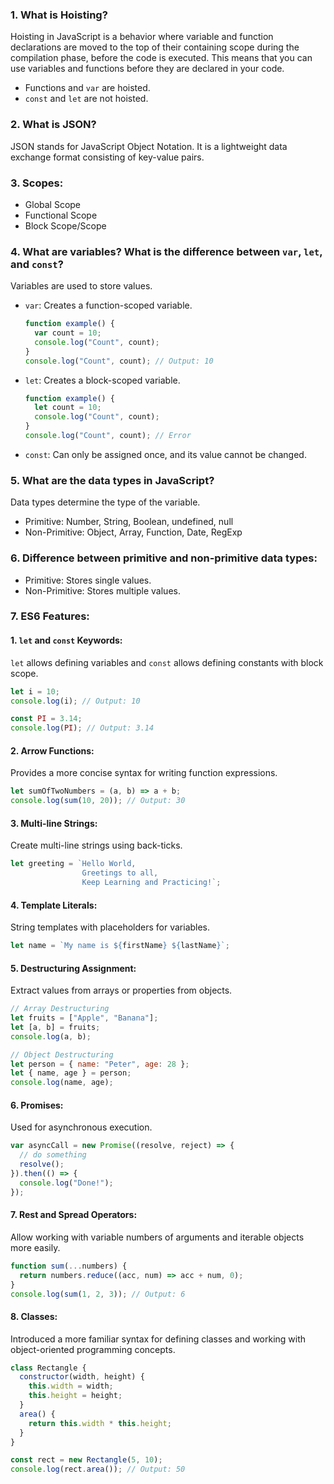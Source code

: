 ### 1. What is Hoisting?

Hoisting in JavaScript is a behavior where variable and function declarations are moved to the top of their containing scope during the compilation phase, before the code is executed. This means that you can use variables and functions before they are declared in your code.

- Functions and `var` are hoisted.
- `const` and `let` are not hoisted.

### 2. What is JSON?

JSON stands for JavaScript Object Notation. It is a lightweight data exchange format consisting of key-value pairs.

### 3. Scopes:

- Global Scope
- Functional Scope
- Block Scope/Scope

### 4. What are variables? What is the difference between `var`, `let`, and `const`?

Variables are used to store values.

- `var`: Creates a function-scoped variable.

  ```javascript
  function example() {
    var count = 10;
    console.log("Count", count);
  }
  console.log("Count", count); // Output: 10
  ```

- `let`: Creates a block-scoped variable.

  ```javascript
  function example() {
    let count = 10;
    console.log("Count", count);
  }
  console.log("Count", count); // Error
  ```

- `const`: Can only be assigned once, and its value cannot be changed.

### 5. What are the data types in JavaScript?

Data types determine the type of the variable.

- Primitive: Number, String, Boolean, undefined, null
- Non-Primitive: Object, Array, Function, Date, RegExp

### 6. Difference between primitive and non-primitive data types:

- Primitive: Stores single values.
- Non-Primitive: Stores multiple values.

### 7. ES6 Features:

#### 1. `let` and `const` Keywords:

`let` allows defining variables and `const` allows defining constants with block scope.

```javascript
let i = 10;
console.log(i); // Output: 10

const PI = 3.14;
console.log(PI); // Output: 3.14
```

#### 2. Arrow Functions:

Provides a more concise syntax for writing function expressions.

```javascript
let sumOfTwoNumbers = (a, b) => a + b;
console.log(sum(10, 20)); // Output: 30
```

#### 3. Multi-line Strings:

Create multi-line strings using back-ticks.

```javascript
let greeting = `Hello World,     
                Greetings to all,
                Keep Learning and Practicing!`;
```

#### 4. Template Literals:

String templates with placeholders for variables.

```javascript
let name = `My name is ${firstName} ${lastName}`;
```

#### 5. Destructuring Assignment:

Extract values from arrays or properties from objects.

```javascript
// Array Destructuring
let fruits = ["Apple", "Banana"];
let [a, b] = fruits;
console.log(a, b);

// Object Destructuring
let person = { name: "Peter", age: 28 };
let { name, age } = person;
console.log(name, age);
```

#### 6. Promises:

Used for asynchronous execution.

```javascript
var asyncCall = new Promise((resolve, reject) => {
  // do something
  resolve();
}).then(() => {
  console.log("Done!");
});
```

#### 7. Rest and Spread Operators:

Allow working with variable numbers of arguments and iterable objects more easily.

```javascript
function sum(...numbers) {
  return numbers.reduce((acc, num) => acc + num, 0);
}
console.log(sum(1, 2, 3)); // Output: 6
```

#### 8. Classes:

Introduced a more familiar syntax for defining classes and working with object-oriented programming concepts.

```javascript
class Rectangle {
  constructor(width, height) {
    this.width = width;
    this.height = height;
  }
  area() {
    return this.width * this.height;
  }
}

const rect = new Rectangle(5, 10);
console.log(rect.area()); // Output: 50
```

###

